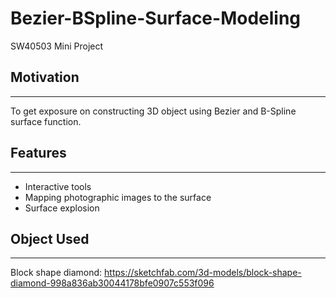 # Bezier-BSpline-Surface-Modeling
SW40503 Mini Project

## Motivation
------------------
To get exposure on constructing 3D object using Bezier and B-Spline surface function. <br />


## Features
------------------
- Interactive tools
- Mapping photographic images to the surface
- Surface explosion


## Object Used
------------------
Block shape diamond: https://sketchfab.com/3d-models/block-shape-diamond-998a836ab30044178bfe0907c553f096 
